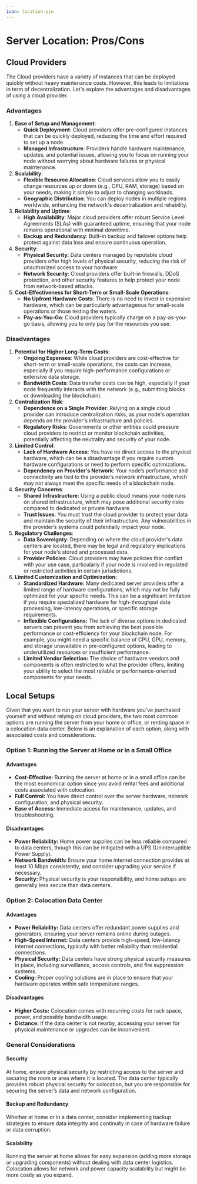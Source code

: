 ```yaml
---
icon: location-pin
---
```


# Server Location: Pros/Cons

## Cloud Providers

The Cloud providers have a variety of instances that can be deployed quickly without heavy maintenance costs. However, this leads to limitations in term of decentralization. Let's explore the advantages and disadvantages of using a cloud provider.

### Advantages

1. **Ease of Setup and Management**:
   * **Quick Deployment**: Cloud providers offer pre-configured instances that can be quickly deployed, reducing the time and effort required to set up a node.
   * **Managed Infrastructure**: Providers handle hardware maintenance, updates, and potential issues, allowing you to focus on running your node without worrying about hardware failures or physical maintenance.
2. **Scalability**:
   * **Flexible Resource Allocation**: Cloud services allow you to easily change resources up or down (e.g., CPU, RAM, storage) based on your needs, making it simple to adjust to changing workloads.
   * **Geographic Distribution**: You can deploy nodes in multiple regions worldwide, enhancing the network's decentralization and reliability.
3. **Reliability and Uptime**:
   * **High Availability**: Major cloud providers offer robust Service Level Agreements (SLAs) with guaranteed uptime, ensuring that your node remains operational with minimal downtime.
   * **Backup and Redundancy**: Built-in backup and failover options help protect against data loss and ensure continuous operation.
4. **Security**:
   * **Physical Security**: Data centers managed by reputable cloud providers offer high levels of physical security, reducing the risk of unauthorized access to your hardware.
   * **Network Security**: Cloud providers offer built-in firewalls, DDoS protection, and other security features to help protect your node from network-based attacks.
5. **Cost-Effectiveness for Short-Term or Small-Scale Operations**:
   * **No Upfront Hardware Costs**: There is no need to invest in expensive hardware, which can be particularly advantageous for small-scale operations or those testing the waters.
   * **Pay-as-You-Go**: Cloud providers typically charge on a pay-as-you-go basis, allowing you to only pay for the resources you use.

### Disadvantages

1. **Potential for Higher Long-Term Costs**:
   * **Ongoing Expenses**: While cloud providers are cost-effective for short-term or small-scale operations, the costs can increase, especially if you require high-performance configurations or extensive data storage.
   * **Bandwidth Costs**: Data transfer costs can be high, especially if your node frequently interacts with the network (e.g., submitting blocks or downloading the blockchain).
2. **Centralization Risk**:
   * **Dependence on a Single Provider**: Relying on a single cloud provider can introduce centralization risks, as your node's operation depends on the provider's infrastructure and policies.
   * **Regulatory Risks**: Governments or other entities could pressure cloud providers to restrict or monitor blockchain activities, potentially affecting the neutrality and security of your node.
3. **Limited Control**:
   * **Lack of Hardware Access**: You have no direct access to the physical hardware, which can be a disadvantage if you require custom hardware configurations or need to perform specific optimizations.
   * **Dependency on Provider's Network**: Your node’s performance and connectivity are tied to the provider’s network infrastructure, which may not always meet the specific needs of a blockchain node.
4. **Security Concerns**:
   * **Shared Infrastructure**: Using a public cloud means your node runs on shared infrastructure, which may pose additional security risks compared to dedicated or private hardware.
   * **Trust Issues**: You must trust the cloud provider to protect your data and maintain the security of their infrastructure. Any vulnerabilities in the provider’s systems could potentially impact your node.
5. **Regulatory Challenges**:
   * **Data Sovereignty**: Depending on where the cloud provider's data centers are located, there may be legal and regulatory implications for your node's stored and processed data.
   * **Provider Policies**: Cloud providers may have policies that conflict with your use case, particularly if your node is involved in regulated or restricted activities in certain jurisdictions.
6. **Limited Customization and Optimization:**
   * **Standardized Hardware:** Many dedicated server providers offer a limited range of hardware configurations, which may not be fully optimized for your specific needs. This can be a significant limitation if you require specialized hardware for high-throughput data processing, low-latency operations, or specific storage requirements.
   * **Inflexible Configurations:** The lack of diverse options in dedicated servers can prevent you from achieving the best possible performance or cost-efficiency for your blockchain node. For example, you might need a specific balance of CPU, GPU, memory, and storage unavailable in pre-configured options, leading to underutilized resources or insufficient performance.
   * **Limited Vendor Selection:** The choice of hardware vendors and components is often restricted to what the provider offers, limiting your ability to select the most reliable or performance-oriented components for your needs.

## Local Setups

Given that you want to run your server with hardware you've purchased yourself and without relying on cloud providers, the two most common options are running the server from your home or office, or renting space in a colocation data center. Below is an explanation of each option, along with associated costs and considerations.

### **Option 1: Running the Server at Home or in a Small Office**

#### **Advantages**

* **Cost-Effective:** Running the server at home or in a small office can be the most economical option since you avoid rental fees and additional costs associated with colocation.
* **Full Control:** You have direct control over the server hardware, network configuration, and physical security.
* **Ease of Access:** Immediate access for maintenance, updates, and troubleshooting.

#### **Disadvantages**

* **Power Reliability:** Home power supplies can be less reliable compared to data centers, though this can be mitigated with a UPS (Uninterruptible Power Supply).
* **Network Bandwidth:** Ensure your home internet connection provides at least 10 Mbps consistently, and consider upgrading your service if necessary.
* **Security:** Physical security is your responsibility, and home setups are generally less secure than data centers.

### **Option 2: Colocation Data Center**

#### **Advantages**

* **Power Reliability:** Data centers offer redundant power supplies and generators, ensuring your server remains online during outages.
* **High-Speed Internet:** Data centers provide high-speed, low-latency internet connections, typically with better reliability than residential connections.
* **Physical Security:** Data centers have strong physical security measures in place, including surveillance, access controls, and fire suppression systems.
* **Cooling:** Proper cooling solutions are in place to ensure that your hardware operates within safe temperature ranges.

#### **Disadvantages**

* **Higher Costs:** Colocation comes with recurring costs for rack space, power, and possibly bandwidth usage.
* **Distance:** If the data center is not nearby, accessing your server for physical maintenance or upgrades can be inconvenient.

### **General Considerations**

#### **Security**

At home, ensure physical security by restricting access to the server and securing the room or area where it is located. The data center typically provides robust physical security for colocation, but you are responsible for securing the server’s data and network configuration.

#### **Backup and Redundancy**

Whether at home or in a data center, consider implementing backup strategies to ensure data integrity and continuity in case of hardware failure or data corruption.

#### **Scalability**

Running the server at home allows for easy expansion (adding more storage or upgrading components) without dealing with data center logistics. Colocation allows for network and power capacity scalability but might be more costly as you expand.
